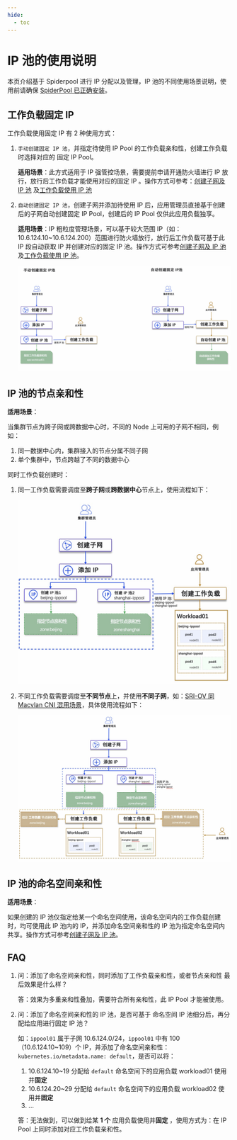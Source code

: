 ```yaml
---
hide:
  - toc
---
```


# IP 池的使用说明

本页介绍基于 Spiderpool 进行 IP 分配以及管理，IP 池的不同使用场景说明，使用前请确保 [SpiderPool 已正确安装](install.md)。

## 工作负载固定 IP

工作负载使用固定 IP 有 2 种使用方式：

1. `手动创建固定 IP 池`，并指定待使用 IP Pool 的工作负载亲和性，创建工作负载时选择对应的 固定 IP Pool。

    **适用场景**：此方式适用于 IP 强管控场景，需要提前申请开通防火墙进行 IP 放行，放行后工作负载才能使用对应的固定 IP 。操作方式可参考：[创建子网及 IP 池](createpool.md) 及[工作负载使用 IP 池](usage.md)

2. `自动创建固定 IP 池`，创建子网并添加待使用 IP 后，应用管理员直接基于创建后的子网自动创建固定 IP Pool，创建后的 IP Pool 仅供此应用负载独享。

    **适用场景**：IP 粗粒度管理场景，可以基于较大范围 IP（如：10.6.124.10~10.6.124.200）范围进行防火墙放行，放行后工作负载可基于此 IP 段自动获取 IP 并创建对应的固定 IP 池。操作方式可参考[创建子网及 IP 池](createpool.md)及[工作负载使用 IP 池](usage.md)。

    ![fixedippool](../../images/fixedippool.jpg)

## IP 池的节点亲和性

**适用场景**：

当集群节点为跨子网或跨数据中心时，不同的 Node 上可用的子网不相同，例如：

1. 同一数据中心内，集群接入的节点分属不同子网
2. 单个集群中，节点跨越了不同的数据中心

同时工作负载创建时：

1. 同一工作负载需要调度至**跨子网**或**跨数据中心**节点上，使用流程如下：

    ![nodeaffinity01](../../images/nodeaffinity01.jpg)

2. 不同工作负载需要调度至**不同节点**上，并使用**不同子网**，如：[SRI-OV 同 Macvlan CNI 混用场景](../../plans/ethplan.md)，具体使用流程如下：

    ![nodeaffinity02](../../images/nodeaffinity02.jpg)

## IP 池的命名空间亲和性

**适用场景**：

如果创建的 IP 池仅指定给某一个命名空间使用，该命名空间内的工作负载创建时，均可使用此 IP 池内的 IP，并添加命名空间亲和性的 IP 池为指定命名空间内共享。操作方式可参考[创建子网及 IP 池](createpool.md)。

## FAQ

1. 问：添加了命名空间亲和性，同时添加了工作负载亲和性，或者节点亲和性 最后效果是什么样？

    答：效果为多重亲和性叠加，需要符合所有亲和性，此 IP Pool 才能被使用。

2. 问：添加了命名空间亲和性的 IP 池，是否可基于 命名空间 IP 池细分后，再分配给应用进行固定 IP 池？

   如：`ippool01` 属于子网 10.6.124.0/24，`ippool01` 中有 100 （10.6.124.10~109）个 IP，并添加了命名空间亲和性：`kubernetes.io/metadata.name: default`，是否可以将：

    1. 10.6.124.10~19 分配给 `default` 命名空间下的应用负载 workload01 使用并**固定**
    2. 10.6.124.20~29 分配给 `default` 命名空间下的应用负载 workload02 使用并**固定**
    3. ...

    答：无法做到，可以做到给某 **1 个** 应用负载使用并**固定** ，使用方式为：在 IP Pool 上同时添加对应工作负载亲和性。
